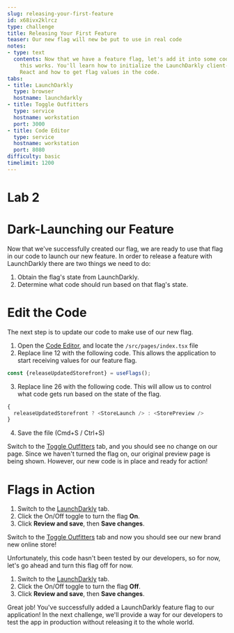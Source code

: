 ```yaml
---
slug: releasing-your-first-feature
id: x68ivx2klrcz
type: challenge
title: Releasing Your First Feature
teaser: Our new flag will new be put to use in real code
notes:
- type: text
  contents: Now that we have a feature flag, let's add it into some code and see how
    this works. You'll learn how to initialize the LaunchDarkly client-side SDK using
    React and how to get flag values in the code.
tabs:
- title: LaunchDarkly
  type: browser
  hostname: launchdarkly
- title: Toggle Outfitters
  type: service
  hostname: workstation
  port: 3000
- title: Code Editor
  type: service
  hostname: workstation
  port: 8080
difficulty: basic
timelimit: 1200
---
```


# Lab 2

# Dark-Launching our Feature

Now that we've successfully created our flag, we are ready to use that flag in our code to launch our new feature. In order to release a feature with LaunchDarkly there are two things we need to do:

1. Obtain the flag's state from LaunchDarkly.
1. Determine what code should run based on that flag's state.

# Edit the Code

The next step is to update our code to make use of our new flag.

1. Open the [Code Editor](#tab-2), and locate the `/src/pages/index.tsx` file
2. Replace line 12 with the following code. This allows the application to start receiving values for our feature flag.

```js
const {releaseUpdatedStorefront} = useFlags();
```

3. Replace line 26 with the following code. This will allow us to control what code gets run based on the state of the flag.

```js
{
  releaseUpdatedStorefront ? <StoreLaunch /> : <StorePreview />
}
```

4. Save the file (Cmd+S / Ctrl+S)

Switch to the [Toggle Outfitters](#tab-1) tab, and you should see no change on our page. Since we haven't turned the flag on, our original preview page is being shown. However, our new code is in place and ready for action!

# Flags in Action

1. Switch to the [LaunchDarkly](#tab-0) tab.
1. Click the On/Off toggle to turn the flag **On**.
1. Click **Review and save**, then **Save changes**.

Switch to the [Toggle Outfitters](#tab-1) tab and now you should see our new brand new online store!

Unfortunately, this code hasn't been tested by our developers, so for now, let's go ahead and turn this flag off for now.

1. Switch to the [LaunchDarkly](#tab-0) tab.
1. Click the On/Off toggle to turn the flag **Off**.
1. Click **Review and save**, then **Save changes**.

Great job! You've successfully added a LaunchDarkly feature flag to our application! In the next challenge, we'll provide a way for our developers to test the app in production without releasing it to the whole world.
